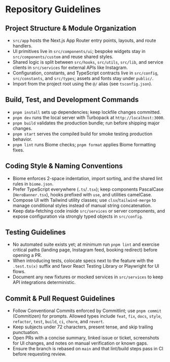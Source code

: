 # Repository Guidelines

## Project Structure & Module Organization
- `src/app` hosts the Next.js App Router entry points, layouts, and route handlers.
- UI primitives live in `src/components/ui`; bespoke widgets stay in `src/components/custom` and reuse shared styles.
- Shared logic is split between `src/hooks`, `src/utils`, `src/lib`, and service clients in `src/services` for external APIs like Instagram.
- Configuration, constants, and TypeScript contracts live in `src/config`, `src/constants`, and `src/types`; assets and fonts stay under `public/`.
- Import from the project root using the `@/` alias (see `tsconfig.json`).

## Build, Test, and Development Commands
- `pnpm install` sets up dependencies; keep lockfile changes committed.
- `pnpm dev` runs the local server with Turbopack at `http://localhost:3000`.
- `pnpm build` validates the production bundle; run before shipping major changes.
- `pnpm start` serves the compiled build for smoke testing production behavior.
- `pnpm lint` runs Biome checks; `pnpm format` applies Biome formatting fixes.

## Coding Style & Naming Conventions
- Biome enforces 2-space indentation, import sorting, and the shared lint rules in `biome.json`.
- Prefer TypeScript everywhere (`.ts`/`.tsx`); keep components PascalCase (`HeroBanner.tsx`), hooks prefixed with `use`, and utilities camelCase.
- Compose UI with Tailwind utility classes; use `clsx`/`tailwind-merge` to manage conditional styles instead of manual string concatenation.
- Keep data-fetching code inside `src/services` or server components, and expose configuration via strongly typed objects in `src/config`.

## Testing Guidelines
- No automated suite exists yet; at minimum run `pnpm lint` and exercise critical paths (landing page, Instagram feed, booking redirect) before opening a PR.
- When introducing tests, colocate specs next to the feature with the `.test.ts(x)` suffix and favor React Testing Library or Playwright for UI flows.
- Document any new fixtures or mocked services in `src/services` to keep API integrations deterministic.

## Commit & Pull Request Guidelines
- Follow Conventional Commits enforced by Commitlint; use `pnpm commit` (Commitizen) for prompts. Allowed types include `feat`, `fix`, `docs`, `style`, `refactor`, `test`, `build`, `ci`, `chore`, and `revert`.
- Keep subjects under 72 characters, present tense, and skip trailing punctuation.
- Open PRs with a concise summary, linked issue or ticket, screenshots for UI changes, and notes on manual verification or known gaps.
- Ensure the branch is rebased on `main` and that lint/build steps pass in CI before requesting review.

